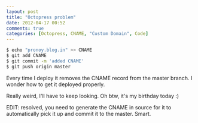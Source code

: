 ```yaml
---
layout: post
title: "Octopress problem"
date: 2012-04-17 00:52
comments: true
categories: [Octopress, CNAME, "Custom Domain", Code]
---
```


``` bash CNAME
$ echo "pronoy.blog.in" >> CNAME
$ git add CNAME
$ git commit -m 'added CNAME'
$ git push origin master 
```

Every time I deploy it removes the CNAME record from the master branch. I wonder how to get it deployed properly.

Really weird, I'll have to keep looking.
Oh btw, it's my birthday today :)

EDIT: resolved, you need to generate the CNAME in source for it to automatically pick it up and commit it to the master. Smart.